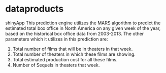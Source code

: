 # dataproducts
shinyApp
This prediction engine utilizes the MARS algorithm to predict the estimated total box office in North America on any given week of the year, based on the historical box office data from 2003-2013. The other parameters which it utilizes in this prediction are:
1. Total number of films that will be in theaters in that week.
2. Total number of theaters in which these films are showing. 
3. Total estimated production cost for all these films.
4. Number of Sequels in theaters that week.
